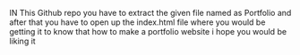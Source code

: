 IN This Github repo you have to extract the given file named as Portfolio and after that you have to open up the index.html file where you would be getting it to know that how to make a portfolio website 
                i hope you would be liking it

